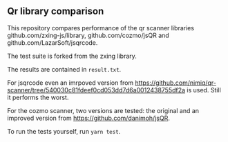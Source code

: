 ## Qr library comparison

This repository compares performance of the qr scanner libraries github.com/zxing-js/library, github.com/cozmo/jsQR and github.com/LazarSoft/jsqrcode.

The test suite is forked from the zxing library.

The results are contained in `result.txt`.

For jsqrcode even an imrpoved version from https://github.com/nimiq/qr-scanner/tree/540030c81fdeef0cd053dd7d6a0012438755df2a is used. Still it performs the worst.

For the cozmo scanner, two versions are tested: the original and an improved version from https://github.com/danimoh/jsQR.

To run the tests yourself, run `yarn test`.
